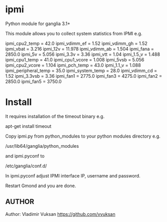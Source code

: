 ipmi
===============

Python module for ganglia 3.1+

This module allows you to collect system statistics from IPMI e.g.

  ipmi_cpu2_temp = 42.0
  ipmi_vdimm_ef = 1.52
  ipmi_vdimm_gh = 1.52
  ipmi_vbat = 3.216
  ipmi_12v = 11.978
  ipmi_vdimm_ab = 1.504
  ipmi_fana = 2850.0
  ipmi_5v = 5.056
  ipmi_3.3v = 3.36
  ipmi_vtt = 1.04
  ipmi_1.5_v = 1.488
  ipmi_cpu1_temp = 41.0
  ipmi_cpu1_vcore = 1.008
  ipmi_5vsb = 5.056
  ipmi_cpu2_vcore = 1.104
  ipmi_pch_temp = 43.0
  ipmi_1.1_v = 1.088
  ipmi_peripheral_temp = 35.0
  ipmi_system_temp = 28.0
  ipmi_vdimm_cd = 1.52
  ipmi_3.3vsb = 3.36
  ipmi_fan1 = 2775.0
  ipmi_fan3 = 4275.0
  ipmi_fan2 = 2850.0
  ipmi_fan5 = 3750.0


Install 
=============== 

It requires installation of the timeout binary e.g.

  apt-get install timeout

Copy ipmi.py from python_modules to your python modules directory e.g.

  /usr/lib64/ganglia/python_modules

and ipmi.pyconf to

  /etc/ganglia/conf.d/

In ipmi.pyconf adjust IPMI interface IP, username and password.

Restart Gmond and you are done.


## AUTHOR

Author: Vladimir Vuksan https://github.com/vvuksan
